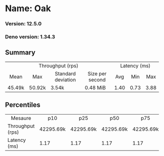 # Name: Oak 
  
  ### Version: 12.5.0
  ### Deno version: 1.34.3

## Summary
<table>
<tr>
    <td align="center" colspan="4">Throughput (rps)</td>
    <td align="center" colspan="3">Latency (ms)</td>
</tr>
<tr>
    <td align="center">Mean</td>
    <td align="center">Max</td>
    <td align="center">Standard deviation</td>
    <td align="center">Size per second</td>
    <td align="center">Avg</td>
    <td align="center">Min</td>
    <td align="center">Max</td>
</tr>
<tr>
    <td>45.49k</td>
    <td>50.92k</td>
    <td>3.54k</td>
    <td>0.48 MiB</td>
    <td>1.40</td>
    <td>0.73</td>
    <td>3.88</td>
</tr>
</table>

## Percentiles

<table>
<tr>
  <td align="center">Mesaure</td>
  <td align="center">p10</td>
  <td align="center">p25</td>
  <td align="center">p50</td>
  <td align="center">p75</td>
  <td align="center">p90</td>
  <td align="center">p95</td>
  <td align="center">p99</td>
</tr>
<tr>
  <td>Throughput (rps)</td>
  <td>42295.69k</td>
  <td>42295.69k</td>
  <td>42295.69k</td>
  <td>42295.69k</td>
  <td>48819.43k</td>
  <td>50399.75k</td>
  <td>50916.16k</td>
</tr>
<tr>
  <td>Latency (ms)</td>
  <td>1.17</td>
  <td>1.17</td>
  <td>1.17</td>
  <td>1.17</td>
  <td>1.76</td>
  <td>1.90</td>
  <td>2.47</td>
</tr>
</table>
